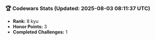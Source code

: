 ### 🏆 Codewars Stats (Updated: 2025-08-03 08:11:37 UTC)

- **Rank:** 8 kyu
- **Honor Points:** 3
- **Completed Challenges:** 1
